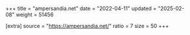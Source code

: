 +++
title = "ampersandia.net"
date = "2022-04-11"
updated = "2025-02-08"
weight = 51456

[extra]
source = "https://ampersandia.net/"
ratio = 7
size = 50
+++
